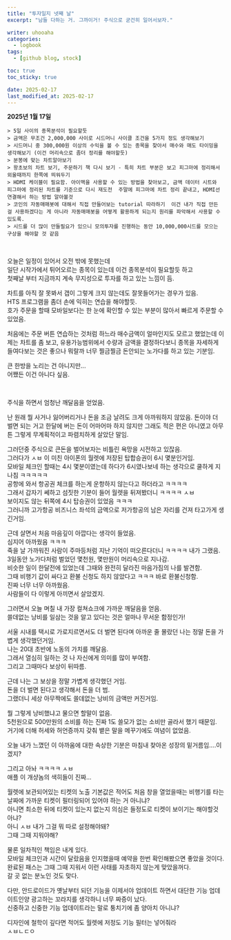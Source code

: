```yaml
---
title: "투자일지 넷째 날"
excerpt: "남들 다하는 거. 그까이거! 주식으로 굳건히 일어서보자."

writer: uhooaha
categories:
  - logbook
tags:
  - [github blog, stock]

toc: true
toc_sticky: true

date: 2025-02-17
last_modified_at: 2025-02-17
---
```




  **2025년 1월 17일**      
  ```
  > 5일 사이의 종목분석이 필요할듯     
  > 금액은 무조건 2,000,000 사이로 시드머니 사이클 조건을 5가지 정도 생각해보기      
  > 시드머니 중 300,000원 이상의 수익을 볼 수 있는 종목을 찾아서 매수와 매도 타이밍을 생각해보기 (이건 머리속으로 좀더 정리를 해야할듯)        
  > 분봉에 맞는 차트알아보기     
  > 왕초보의 차트 보기, 주문하기 책 다시 보기 - 특히 차트 부분은 보고 피그마에 정리해서 외울때까지 한쪽에 띄워두기     
  > HDMI 케이블이 필요함. 아이맥을 사용할 수 있는 방법을 찾아보고, 금액 데이터 시트와 피그마에 정리된 차트를 기준으로 다시 재도전  주말에 피그마에 차트 정리 끝내고, HDMI선 연결해서 하는 방법 알아볼것 
  > 코인의 자동매매봇에 대해서 직접 만들어보는 tutorial 따라하기  이건 내가 직접 만든 걸 사용하겠다는 게 아니라 자동매매봇을 어떻게 활용하게 되는지 원리를 파악해서 사용할 수 있도록.       
  > 시드를 더 많이 만들필요가 있으니 모의투자를 진행하는 동안 10,000,000시드를 모으는 구상을 해야할 것 같음     
  ```      

<br>
         

오늘은 일정이 있어서 오전 밖에 못했는데    
일단 시작가에서 튀어오르는 종목이 있는데 이건 종목분석이 필요할듯 하고     
첫째날 부터 지금까지 계속 무지성으로 투자를 하고 있는 느낌이 듬.        

차트를 아직 잘 못봐서 갭이 그렇게 크지 않는데도 잘못들어가는 경우가 있음.    
HTS 프로그램을 좀더 손에 익히는 연습을 해야할듯.     
호가 주문을 할때 모바일보다는 한 눈에 확인할 수 있는 부분이 많아서 빠르게 주문할 수 있었음.      

처음에는 주문 버튼 연습하는 것처럼 하느라 매수금액이 얼마인지도 모르고 했었는데 이제는 차트를 좀 보고, 유용가능범위에서 수량과 금액을 결정하다보니 종목을 자세하게 들여다보는 것은 좋으나 뭐랄까 너무 찔금찔금 돈안되는 노가다를 하고 있는 기분임.     

큰 한방을 노리는 건 아니지만...      
어쨌든 이건 아니다 싶음.    

<br>

주식을 하면서 엄청난 깨달음을 얻었음.    

난 원래 뭘 사거나 잃어버리거나 돈을 조금 날려도 크게 아까워하지 않았음. 
돈이야 더 벌면 되는 거고 한달에 버는 돈이 어마어마 하지 않지만 그래도 적은 편은 아니였고 아무튼 그렇게 무계획적이고 파렴치하게 살았단 말임.      

그러던중 주식으로 큰돈을 벌어보자는 비틀린 욕망을 시전하고 있잖음.       
그러다가 ㅅㅂ 이 미친 아이폰의 월렛에 저장된 탑합승권이 6시 몇분인거임.       
모바일 체크인 할때는 4시 몇분이였는데 하다가 6시였나보네 하는 생각으로 쿨하게 지나침 ㅋㅋㅋㅋㅋ       
공항에 와서 항공권 체크를 하는게 운항하지 않는다고 하더라고 ㅋㅋㅋㅋ      
그래서 갑자기 쎄하고 섬짓한 기분이 들어 월렛을 뒤져봤더니 ㅋㅋㅋㅋ ㅅㅂ     
보이지도 않는 뒤쪽에 4시 탑승권이 있었음 ㅋㅋㅋ      
그러니까 고가항공 비즈니스 좌석의 금액으로 저가항공의 남은 자리를 건져 타고가게 생긴거임.     

근데 살면서 처음 마음깊이 아깝다는 생각이 들었음.       
심지어 아까웠음 ㅋㅋㅋ         
죽을 날 가까워진 사람이 주마등처럼 지난 기억이 떠오른다더니 ㅋㅋㅋㅋ 내가 그랬음.       
3일동안 노가다처럼 벌었던 몇천원, 몇만원이 머리속으로 지나감.       
비슷한 일이 한달전에 있었는데 그때와 완전히 달라진 마음가짐의 나를 발견함.         
그때 비행기 값이 싸다고 환불 신청도 하지 않았다고 ㅋㅋㅋ 바로 환불신청함.       
진짜 너무 너무 아까웠음.       
사람들이 다 이렇게 아끼면서 살았겠지.      

그러면서 오늘 며칠 내 가장 컬쳐쇼크에 가까운 깨달음을 얻음.      
쓸데없는 낭비를 일삼는 것을 알고 있다는 것은 얼마나 무서운 함정인가!      

서울 시내를 택시로 가로지르면서도 더 벌면 된다며 아까운 줄 몰랐던 나는 정말 돈을 가볍게 생각했던거임.      
나는 20대 초반에 노동의 가치를 깨달음.      
그래서 열심히 일하는 것 나 자신에게 의미를 많이 부여함.      
그리고 그때마다 보상이 뒤따름.         

근데 나는 그 보상을 정말 가볍게 생각했던 거임.      
돈을 더 벌면 된다고 생각해서 돈을 더 범.       
그랬더니 세상 아무짝에도 쓸데없는 낭비의 금액만 커진거임.      

뭘 그렇게 낭비했냐고 물으면 할말이 없음.      
5천원으로 500만원의 소비를 하는 진짜 1도 쓸모가 없는 소비만 골라서 했기 때문임.         
거기에 더해 허세와 허언증까지 갖춰 뱉은 말을 메꾸기에도 여념이 없었음.        

오늘 내가 느꼈던 이 아까움에 대한 속상한 기분은 마침내 찾아온 성장의 밑거름임….이겠지?       

그리고 아놔 ㅋㅋㅋㅋ ㅅㅂ      
애플 이 개샹놈의 색히들이 진짜...       

월렛에 보관되어있는 티켓의 노출 기본값은 적어도 처음 창을 열었을때는 비행기를 타는 날짜에 가까운 티켓이 필터링되어 있어야 하는 거 아니냐?      
아니면 최소한 뒤에 티켓이 있는지 없는지 의심은 들정도로 티켓이 보이기는 해야할것 아냐?      
아니 ㅅㅂ 내가 그걸 뭐 따로 설정해야돼?      
그때 그때 지워야해?       

물론 일차적인 책임은 내게 있다.      
모바일 체크인과 시간이 달랐음을 인지했을때 예약을 한번 확인해봤으면 좋았을 것이다.     
완료된 패스는 그때 그때 지워서 이런 사태를 자초하지 않는게 맞았을꺼다.      
갈 곳 없는 분노인 것도 맞다. 

다만, 안드로이드가 옛날부터 되던 기능을 이제서야 업데이트 하면서 대단한 기능 업데이트인양 광고하는 꼬라지를 생각하니 너무 짜증이 났다.     
신중하고 신중한 기능 업데이트라는 말로 퉁치기에 좀 양아치 아니냐?

디자인에 철학이 깊다면 적어도 월렛에 저정도 기능 필터는 넣어줘라      
ㅅㅂㄴㄷㅇ

